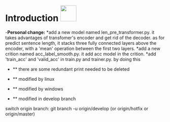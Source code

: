 # Introduction <img src="fairseq_logo.png" width="50"> 

-**Personal change:**
  *add a new model named len_pre_transformer.py. it takes advantages of transfomer's encoder and get rid of the decoder. as for predict sentence length, it stacks three fully connected layers above the encoder, with a 'mean' operation between the first two layers.
  *add a new crition named acc_label_smooth.py. it add acc model in the crition.
  *add 'train_acc' and 'valid_acc' in train.py and trainer.py. by doing this



- ** there are some redundant print needed to be deleted
- ** modified by linux 
- ** modified by windows

- ** modified in develop branch

switch origin branch: git branch -u origin/develop (or origin/hotfix or origin/master)

